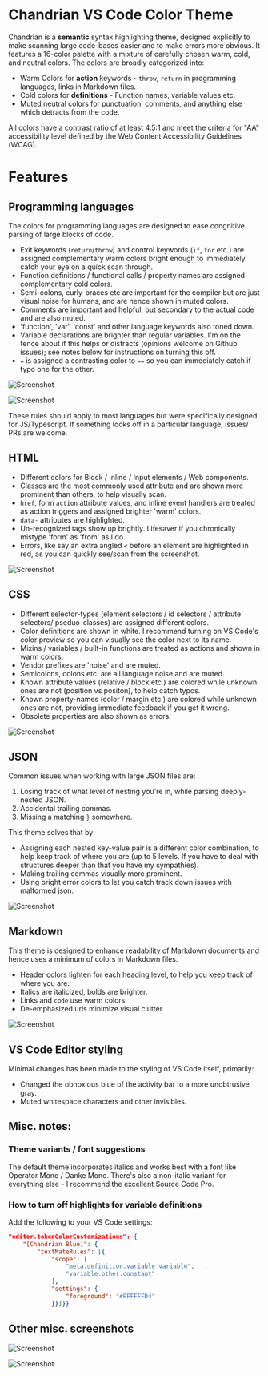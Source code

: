 # Chandrian VS Code Color Theme

Chandrian is a **semantic** syntax highlighting theme, designed explicitly to make scanning large code-bases easier and to make errors more obvious. It features a 16-color palette with a mixture of carefully chosen warm, cold, and neutral colors. The colors are broadly categorized into:

- Warm Colors for **action** keywords - `throw`, `return` in programming languages, links in Markdown files.
- Cold colors for **definitions** - Function names, variable values etc.
- Muted neutral colors for punctuation, comments, and anything else which detracts from the code.

All colors have a contrast ratio of at least 4.5:1 and meet the criteria for "AA" accessibility level defined by the Web Content Accessibility Guidelines (WCAG). 

# Features

## Programming languages

The colors for programming languages are designed to ease congnitive parsing of large blocks of code. 

- Exit keywords (`return`/`throw`) and control keywords (`if`, `for` etc.) are assigned complementary warm colors bright enough to immediately catch your eye on a quick scan through.
- Function definitions / functional calls / property names are assigned complementary cold colors.
- Semi-colons, curly-braces etc are important for the compiler but are just visual noise for humans, and are hence shown in muted colors.
- Comments are important and helpful, but secondary to the actual code and are also muted.
- 'function', 'var', 'const' and other language keywords also toned down.
- Variable declarations are brighter than regular variables. I'm on the fence about if this helps or distracts (opinions welcome on Github issues); see notes below for instructions on turning this off. 
- `=` is assigned a contrasting color to `==` so you can immediately catch if typo one for the other.

![Screenshot](screenshots/js.png)

![Screenshot](screenshots/ts.png)

These rules should apply to most languages but were specifically designed for JS/Typescript. If something looks off in a particular language, issues/ PRs are welcome.

## HTML

- Different colors for Block / Inline / Input elements / Web components.
- Classes are the most commonly used attribute and are shown more prominent than others, to help visually scan.
- `href`, form `action` attribute values, and inline event handlers  are treated as action triggers and assigned brighter 'warm' colors.
- `data-` attributes are highlighted.
- Un-recognized tags show up brightly. Lifesaver if you chronically mistype 'form' as 'from' as I do.
- Errors, like say an extra angled `<` before an element are highlighted in red, as you can quickly see/scan from the screenshot.

![Screenshot](screenshots/html.png)

## CSS

- Different selector-types (element selectors / id selectors / attribute selectors/ pseduo-classes) are assigned different colors.
- Color definitions are shown in white. I recommend turning on VS Code's color preview so you can visually see the color next to its name.
- Mixins / variables / built-in functions are treated as actions and shown in warm colors.
- Vendor prefixes are 'noise' and are muted.
- Semicolons, colons etc. are all language noise and are muted.
- Known attribute values (relative / block etc.) are colored while unknown ones are not (position vs positon), to help catch typos.
- Known property-names (color / margin etc.) are colored while unknown ones are not, providing immediate feedback if you get it wrong.
- Obsolete properties are also shown as errors.

![Screenshot](screenshots/sass.png)

## JSON
Common issues when working with large JSON files are:

1. Losing track of what level of nesting you're in, while parsing deeply-nested JSON.
2. Accidental trailing commas.
3. Missing a matching `}` somewhere.

This theme solves that by:
- Assigning each nested key-value pair is a different color combination, to help keep track of where you are (up to 5 levels. If you have to deal with structures deeper than that you have my sympathies).
- Making trailing commas visually more prominent.
- Using bright error colors to let you catch track down issues with malformed json.

![Screenshot](screenshots/json.png)

## Markdown
This theme is designed to enhance readability of Markdown documents and hence uses a minimum of colors in Markdown files.

- Header colors lighten for each heading level, to help you keep track of where you are.
- Italics are italicized, bolds are brighter.
- Links and `code` use warm colors
- De-emphasized urls minimize visual clutter.

![Screenshot](screenshots/markdown.png)

## VS Code Editor styling

Minimal changes has been made to the styling of VS Code itself, primarily:

- Changed the obnoxious blue of the activity bar to a more unobtrusive gray. 
- Muted whitespace characters and other invisibles.

## Misc. notes:

### Theme variants / font suggestions
The default theme incorporates italics and works best with a font like Operator Mono / Danke Mono. There's also a non-italic variant for everything else - I recommend the excellent Source Code Pro.

### How to turn off highlights for variable definitions
Add the following to your VS Code settings:
```json
"editor.tokenColorCustomizations": {
    "[Chandrian Blue]": {
        "textMateRules": [{
            "scope": [
                "meta.definition.variable variable",
                "variable.other.constant"
            ],
            "settings": {
                "foreground": "#FFFFFFD4"
            }}]}}
```

## Other misc. screenshots
![Screenshot](screenshots/python.png)

![Screenshot](screenshots/php.png)
